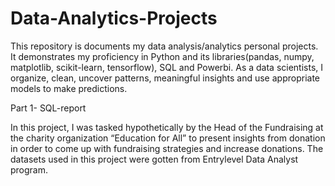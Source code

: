 # Data-Analytics-Projects

This repository is documents my data analysis/analytics personal projects. It demonstrates my proficiency in Python and its libraries(pandas, numpy, matplotlib, scikit-learn, tensorflow), SQL and Powerbi. 
As a data scientists, I organize, clean, uncover patterns, meaningful insights and use appropriate models to make predictions. 


Part 1- SQL-report

In this project, I was tasked hypothetically by the Head of the Fundraising at the charity organization “Education for All” to present insights from donation in order to come up with fundraising strategies and increase donations.
The datasets used in this project were gotten from Entrylevel Data Analyst program. 

